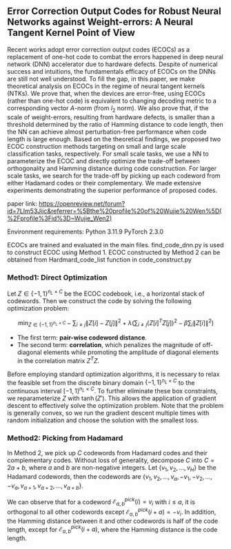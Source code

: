 ## Error Correction Output Codes for Robust Neural Networks against Weight-errors: A Neural Tangent Kernel Point of View

Recent works adopt error correction output codes (ECOCs) as a replacement of one-hot code to combat the errors happened in deep neural network (DNN) accelerator due to hardware defects. Despite of numerical success and intuitions, the fundamentals efficacy of ECOCs on the DNNs are still not well understood.  To fill the gap, in this paper, we make theoretical analysis on ECOCs in the regime of neural tangent kernels (NTKs). We prove that, when the devices are error-free, using ECOCs (rather than one-hot code) is equivalent to changing decoding metric to a corresponding vector $A$-norm (from $l_2$ norm). We also prove that, if the scale of weight-errors, resulting from hardware defects, is smaller than a threshold determined by the ratio of Hamming distance to code length, then the NN can achieve  almost perturbation-free performance when code length is large enough. Based on the theoretical findings, we proposed two ECOC construction methods targeting on small and large scale classification tasks, respectively. For small scale tasks, we use a NN to parameterize the ECOC and directly optimize the trade-off between orthogonality and Hamming distance during code construction. For larger scale tasks, we search for the trade-off by picking up each codeword from either Hadamard codes or their complementary. We made extensive experiments demonstrating the superior performance of proposed codes.

paper link: https://openreview.net/forum?id=7LIm53Jiic&referrer=%5Bthe%20profile%20of%20Wujie%20Wen%5D(%2Fprofile%3Fid%3D~Wujie_Wen2)

Environment requirements:
Python 3.11.9
PyTorch 2.3.0



ECOCs are trained and evaluated in the main files. 
find_code_dnn.py is used to construct ECOC using Method 1.
ECOC constructed by Method 2 can be obtained from Hardmard_code_list function in code_construct.py


### Method1: Direct Optimization

Let $Z \in \{-1, 1\}^{n_L \times C}$ be the ECOC codebook, i.e., a horizontal stack of codewords. Then we construct the code by solving the following optimization problem:

$$
\min_{Z \in \{-1, 1\}^{n_L \times C}} -\sum_{i \neq j} \|Z[i] - Z[j]\|^2 + \lambda \left( \sum_{i \neq j}(Z[i]^T Z[j])^2 - \beta \sum_i \|Z[i]\|^2 \right)
$$

- The first term: **pair-wise codeword distance**.
- The second term: **correlation**, which penalizes the magnitude of off-diagonal elements while promoting the amplitude of diagonal elements in the correlation matrix $Z^T Z$.

Before employing standard optimization algorithms, it is necessary to relax the feasible set from the discrete binary domain $\{-1, 1\}^{n_L \times C}$ to the continuous interval $[-1, 1]^{n_L \times C}$. To further eliminate these box constraints, we reparameterize $Z$ with $\tanh(Z')$. This allows the application of gradient descent to effectively solve the optimization problem. Note that the problem is generally convex, so we run the gradient descent multiple times with random initialization and choose the solution with the smallest loss.

### Method2: Picking from Hadamard

In Method 2, we pick up $C$ codewords from Hadamard codes and their complementary codes. Without loss of generality, decompose $C$ into $C = 2a + b$, where $a$ and $b$ are non-negative integers. Let $\{v_1, v_2, \dots, v_H\}$ be the Hadamard codewords, then the codewords are $\{v_1, v_2, \dots, v_a, -v_1, -v_2, \dots, -v_a, v_{a+1}, v_{a+2}, \dots, v_{a+b}\}$.

We can observe that for a codeword $\mathcal{E}^{pick}_{a,b}(i) = v_i$ with $i \leq a$, it is orthogonal to all other codewords except $\mathcal{E}^{pick}_{a,b}(i + a) = -v_i$. In addition, the Hamming distance between it and other codewords is half of the code length, except for $\mathcal{E}^{pick}_{a,b}(i + a)$, where the Hamming distance is the code length.


